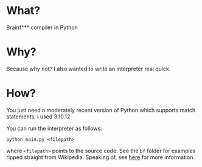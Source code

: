 # What?

Brainf*** compiler in Python

# Why?

Because why not? I also wanted to write an interpreter real quick.

# How?

You just need a moderately recent version of Python which supports match statements. I used 3.10.12

You can run the interpreter as follows:

```
python main.py <filepath>
```

where ```<filepath>``` points to the source code. See the ```bf``` folder for examples ripped straight from Wikipedia. Speaking of, see [here](https://en.wikipedia.org/wiki/Brainfuck) for more information.
